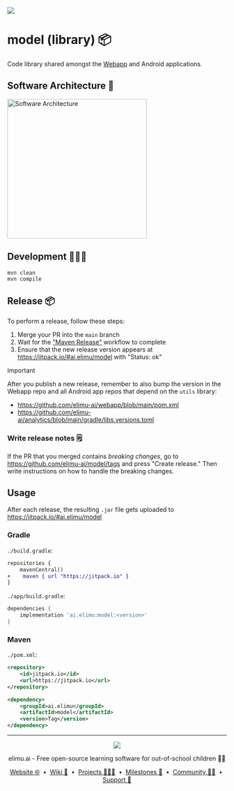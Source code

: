 [![](https://jitpack.io/v/elimu-ai/model.svg)](https://jitpack.io/#ai.elimu/model)

# model (library) 📦

Code library shared amongst the [Webapp](https://github.com/elimu-ai/webapp) and Android applications.

## Software Architecture 📐

[
  <img width="320" alt="Software Architecture" src="https://user-images.githubusercontent.com/15718174/83595568-fb6a1e00-a594-11ea-990a-10c0bd62ed11.png">
](https://github.com/elimu-ai/wiki/blob/main/SOFTWARE_ARCHITECTURE.md)

## Development 👩🏽‍💻

```
mvn clean
mvn compile
```

## Release 📦


To perform a release, follow these steps:

1. Merge your PR into the `main` branch
1. Wait for the ["Maven Release"](https://github.com/elimu-ai/model/actions/workflows/maven-release.yml) workflow to complete
1. Ensure that the new release version appears at https://jitpack.io/#ai.elimu/model with "Status: ok"

> [!IMPORTANT]
> After you publish a new release, remember to also bump the version in the Webapp repo and all Android app repos that depend on the `utils` library:
> * https://github.com/elimu-ai/webapp/blob/main/pom.xml
> * https://github.com/elimu-ai/analytics/blob/main/gradle/libs.versions.toml

### Write release notes 🗒️

If the PR that you merged contains _breaking changes_, go to https://github.com/elimu-ai/model/tags and press "Create release." Then write instructions on how to handle the breaking changes.

## Usage

After each release, the resulting `.jar` file gets uploaded to https://jitpack.io/#ai.elimu/model

### Gradle

`./build.gradle`:

```diff
repositories {
    mavenCentral()
+    maven { url "https://jitpack.io" }
}
```

`./app/build.gradle`:

```gradle
dependencies {
    implementation 'ai.elimu:model:<version>'
}
```

### Maven

`./pom.xml`:

```xml
<repository>
    <id>jitpack.io</id>
    <url>https://jitpack.io</url>
</repository>
```

```xml
<dependency>
    <groupId>ai.elimu</groupId>
    <artifactId>model</artifactId>
    <version>Tag</version>
</dependency>
```

---

<p align="center">
  <img src="https://github.com/elimu-ai/webapp/blob/main/src/main/webapp/static/img/logo-text-256x78.png" />
</p>
<p align="center">
  elimu.ai - Free open-source learning software for out-of-school children 🚀✨
</p>
<p align="center">
  <a href="https://elimu.ai">Website 🌐</a>
  &nbsp;•&nbsp;
  <a href="https://github.com/elimu-ai/wiki#readme">Wiki 📃</a>
  &nbsp;•&nbsp;
  <a href="https://github.com/orgs/elimu-ai/projects?query=is%3Aopen">Projects 👩🏽‍💻</a>
  &nbsp;•&nbsp;
  <a href="https://github.com/elimu-ai/wiki/milestones">Milestones 🎯</a>
  &nbsp;•&nbsp;
  <a href="https://github.com/elimu-ai/wiki#open-source-community">Community 👋🏽</a>
  &nbsp;•&nbsp;
  <a href="https://www.drips.network/app/drip-lists/41305178594442616889778610143373288091511468151140966646158126636698">Support 💜</a>
</p>
